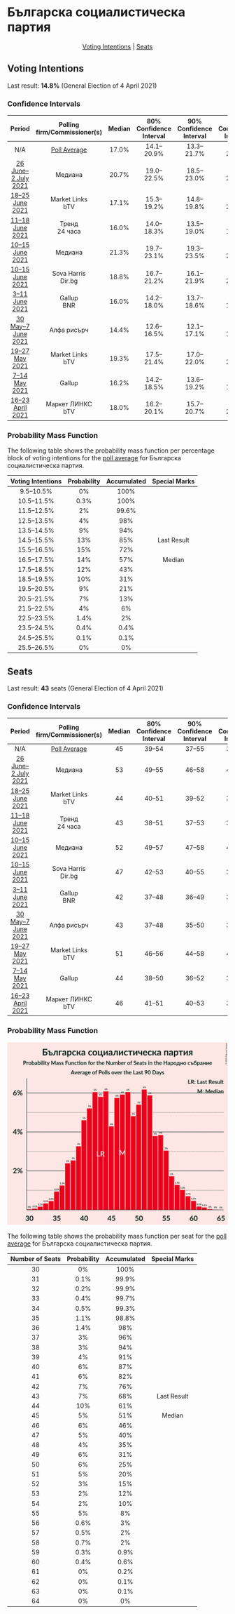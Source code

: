 # Българска социалистическа партия

<p align="center"><a href="#voting-intentions">Voting Intentions</a> | <a href="#seats">Seats</a></p>

## Voting Intentions

Last result: **14.8%** (General Election of 4 April 2021)

### Confidence Intervals

| Period     | Polling firm/Commissioner(s) | Median | 80% Confidence Interval | 90% Confidence Interval | 95% Confidence Interval | 99% Confidence Interval |
|:----------:|:----------------:|:-----------:|:-----------------------:|:-----------------------:|:-----------------------:|:-----------------------:|
| N/A | [Poll Average](average.html) | 17.0% | 14.1–20.9% | 13.3–21.7% | 12.7–22.3% | 11.7–23.4% |
| [26 June–2 July 2021](2021-07-02-Медиана.html) | Медиана | 20.7% | 19.0–22.5% | 18.5–23.0% | 18.2–23.4% | 17.4–24.3% |
| [18–25 June 2021](2021-06-25-MarketLinks.html) | Market Links <br> bTV | 17.1% | 15.3–19.2% | 14.8–19.8% | 14.4–20.3% | 13.6–21.3% |
| [11–18 June 2021](2021-06-18-Тренд.html) | Тренд <br> 24 часа | 16.0% | 14.0–18.3% | 13.5–19.0% | 13.0–19.6% | 12.1–20.7% |
| [10–15 June 2021](2021-06-15-Медиана.html) | Медиана | 21.3% | 19.7–23.1% | 19.3–23.5% | 18.9–24.0% | 18.2–24.8% |
| [10–15 June 2021](2021-06-15-SovaHarris.html) | Sova Harris <br> Dir.bg | 18.8% | 16.7–21.2% | 16.1–21.9% | 15.6–22.5% | 14.6–23.7% |
| [3–11 June 2021](2021-06-11-Gallup.html) | Gallup <br> BNR | 16.0% | 14.2–18.0% | 13.7–18.6% | 13.2–19.1% | 12.4–20.2% |
| [30 May–7 June 2021](2021-06-07-Алфарисърч.html) | Алфа рисърч | 14.4% | 12.6–16.5% | 12.1–17.1% | 11.6–17.6% | 10.8–18.7% |
| [19–27 May 2021](2021-05-27-MarketLinks.html) | Market Links <br> bTV | 19.3% | 17.5–21.4% | 17.0–22.0% | 16.5–22.5% | 15.7–23.5% |
| [7–14 May 2021](2021-05-14-Gallup.html) | Gallup | 16.2% | 14.2–18.5% | 13.6–19.2% | 13.1–19.8% | 12.2–21.0% |
| [16–23 April 2021](2021-04-23-МаркетЛИНКС.html) | Маркет ЛИНКС <br> bTV | 18.0% | 16.2–20.1% | 15.7–20.7% | 15.2–21.2% | 14.4–22.3% |

### Probability Mass Function

The following table shows the probability mass function per percentage block of voting intentions for the [poll average](average.html) for Българска социалистическа партия.

| Voting Intentions | Probability | Accumulated | Special Marks |
|:-----------------:|:-----------:|:-----------:|:-------------:|
| 9.5–10.5% | 0% | 100% |  |
| 10.5–11.5% | 0.3% | 100% |  |
| 11.5–12.5% | 2% | 99.6% |  |
| 12.5–13.5% | 4% | 98% |  |
| 13.5–14.5% | 9% | 94% |  |
| 14.5–15.5% | 13% | 85% | Last Result |
| 15.5–16.5% | 15% | 72% |  |
| 16.5–17.5% | 14% | 57% | Median |
| 17.5–18.5% | 12% | 43% |  |
| 18.5–19.5% | 10% | 31% |  |
| 19.5–20.5% | 9% | 21% |  |
| 20.5–21.5% | 7% | 13% |  |
| 21.5–22.5% | 4% | 6% |  |
| 22.5–23.5% | 1.4% | 2% |  |
| 23.5–24.5% | 0.4% | 0.4% |  |
| 24.5–25.5% | 0.1% | 0.1% |  |
| 25.5–26.5% | 0% | 0% |  |


## Seats

Last result: **43** seats (General Election of 4 April 2021)

### Confidence Intervals

| Period     | Polling firm/Commissioner(s) | Median | 80% Confidence Interval | 90% Confidence Interval | 95% Confidence Interval | 99% Confidence Interval |
|:----------:|:----------------:|:------:|:-----------------------:|:-----------------------:|:-----------------------:|:-----------------------:|
| N/A | [Poll Average](average.html) | 45 | 39–54 | 37–55 | 36–56 | 33–60 |
| [26 June–2 July 2021](2021-07-02-Медиана.html) | Медиана | 53 | 49–55 | 46–58 | 45–60 | 44–60 |
| [18–25 June 2021](2021-06-25-MarketLinks.html) | Market Links <br> bTV | 44 | 40–51 | 39–52 | 36–52 | 34–54 |
| [11–18 June 2021](2021-06-18-Тренд.html) | Тренд <br> 24 часа | 43 | 38–51 | 37–53 | 36–54 | 33–57 |
| [10–15 June 2021](2021-06-15-Медиана.html) | Медиана | 52 | 49–57 | 47–58 | 46–60 | 45–61 |
| [10–15 June 2021](2021-06-15-SovaHarris.html) | Sova Harris <br> Dir.bg | 47 | 42–53 | 40–55 | 39–57 | 36–60 |
| [3–11 June 2021](2021-06-11-Gallup.html) | Gallup <br> BNR | 42 | 37–48 | 36–49 | 35–50 | 33–53 |
| [30 May–7 June 2021](2021-06-07-Алфарисърч.html) | Алфа рисърч | 43 | 37–48 | 35–50 | 34–51 | 32–55 |
| [19–27 May 2021](2021-05-27-MarketLinks.html) | Market Links <br> bTV | 51 | 46–56 | 44–58 | 42–59 | 41–62 |
| [7–14 May 2021](2021-05-14-Gallup.html) | Gallup | 44 | 38–50 | 36–52 | 35–54 | 33–57 |
| [16–23 April 2021](2021-04-23-МаркетЛИНКС.html) | Маркет ЛИНКС <br> bTV | 46 | 41–51 | 40–53 | 39–53 | 37–57 |

### Probability Mass Function

![Graph with seats probability mass function not yet produced](average-seats-pmf-българскасоциалистическапартия.png "Seats Probability Mass Function")

The following table shows the probability mass function per seat for the [poll average](average.html) for Българска социалистическа партия.

| Number of Seats | Probability | Accumulated | Special Marks |
|:---------------:|:-----------:|:-----------:|:-------------:|
| 30 | 0% | 100% |  |
| 31 | 0.1% | 99.9% |  |
| 32 | 0.2% | 99.9% |  |
| 33 | 0.4% | 99.7% |  |
| 34 | 0.5% | 99.3% |  |
| 35 | 1.1% | 98.8% |  |
| 36 | 1.4% | 98% |  |
| 37 | 3% | 96% |  |
| 38 | 3% | 94% |  |
| 39 | 4% | 91% |  |
| 40 | 6% | 87% |  |
| 41 | 6% | 82% |  |
| 42 | 7% | 76% |  |
| 43 | 7% | 68% | Last Result |
| 44 | 10% | 61% |  |
| 45 | 5% | 51% | Median |
| 46 | 6% | 46% |  |
| 47 | 5% | 40% |  |
| 48 | 4% | 35% |  |
| 49 | 6% | 31% |  |
| 50 | 6% | 25% |  |
| 51 | 5% | 20% |  |
| 52 | 3% | 15% |  |
| 53 | 2% | 12% |  |
| 54 | 2% | 10% |  |
| 55 | 5% | 8% |  |
| 56 | 0.6% | 3% |  |
| 57 | 0.5% | 2% |  |
| 58 | 0.7% | 2% |  |
| 59 | 0.3% | 0.9% |  |
| 60 | 0.4% | 0.6% |  |
| 61 | 0% | 0.2% |  |
| 62 | 0% | 0.1% |  |
| 63 | 0% | 0.1% |  |
| 64 | 0% | 0% |  |



